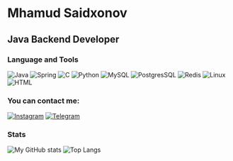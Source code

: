 # Mhamud Saidxonov

## Java Backend Developer

### Language and Tools
![Java](https://img.shields.io/badge/-Java-080808?style=for-the-badge&logo=Java)
![Spring](https://img.shields.io/badge/-Spring-080808?style=for-the-badge&logo=Spring)
![C](https://img.shields.io/badge/-C-080808?style=for-the-badge&logo=C)
![Python](https://img.shields.io/badge/-Python-080808?style=for-the-badge&logo=Python)
![MySQL](https://img.shields.io/badge/-MySQL-080808?style=for-the-badge&logo=MySQL)
![PostgresSQL](https://img.shields.io/badge/-PostgreSQL-080808?style=for-the-badge&logo=PostgreSQL)
![Redis](https://img.shields.io/badge/-Redis-080808?style=for-the-badge&logo=Redis)
![Linux](https://img.shields.io/badge/-Linux-080808?style=for-the-badge&logo=Linux)
![HTML](https://img.shields.io/badge/-HTML-080808?style=for-the-badge&logo=HTML5)


### You can contact me:
[![Instagram](https://img.shields.io/badge/-Instagram-080808?style=for-the-badge&logo=Instagram)](https://www.instagram.com/mahmud.s___)
[![Telegram](https://img.shields.io/badge/-Telegram-080808?style=for-the-badge&logo=Telegram)](https://t.me/mahmud_s)

### Stats
![My GitHub stats](https://github-readme-stats.vercel.app/api?username=MahmudSaidxonov&show_icons=true&theme=tokyonight)
![Top Langs](https://github-readme-stats.vercel.app/api/top-langs/?username=MahmudSaidxonov&layout=compact&theme=tokyonight)
